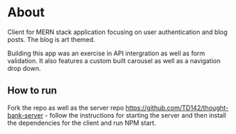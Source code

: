 # About

Client for MERN stack application focusing on user authentication and blog posts. The blog is art themed.

Building this app was an exercise in API intergration as well as form validation. It also features a custom built carousel as well as a navigation drop down.

## How to run

Fork the repo as well as the server repo https://github.com/TD142/thought-bank-server - follow the instructions for starting the server and then install the dependencies for the client and run NPM start.
